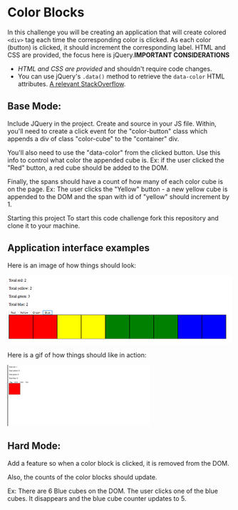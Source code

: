 Color Blocks
===

In this challenge you will be creating an application that will create colored `<div>` tag each time the corresponding color is clicked. As each color (button) is clicked, it should increment the corresponding label. HTML and CSS are provided, the focus here is jQuery.**IMPORTANT CONSIDERATIONS**

- _HTML and CSS are provided_ and shouldn't require code changes.
- You can use jQuery's `.data()` method to retrieve the `data-color` HTML attributes. [A relevant StackOverflow](http://stackoverflow.com/questions/5309926/how-to-get-the-data-id-attribute).

Base Mode:
---

Include JQuery in the project. Create and source in your JS file. Within, you'll need to create a click event for the "color-button" class which appends a div of class "color-cube" to the "container" div. 

You'll also need to use the "data-color" from the clicked button. Use this info to control what color the appended cube is. Ex: if the user clicked the "Red" button, a red cube should be added to the DOM.

Finally, the spans should have a count of how many of each color cube is on the page. Ex: The user clicks the "Yellow" button - a new yellow cube is appended to the DOM and the span with id of "yellow" should increment by 1.

Starting this project
To start this code challenge fork this repository and clone it to your machine.

Application interface examples
---

Here is an image of how things should look:

![static page view](image0.png)

Here is a gif of how things should like in action:

![animated page view](image1.gif)

Hard Mode:
---

Add a feature so when a color block is clicked, it is removed from the DOM.

Also, the counts of the color blocks should update. 

Ex: There are 6 Blue cubes on the DOM. The user clicks one of the blue cubes. It disappears and the blue cube counter updates to 5.
        
